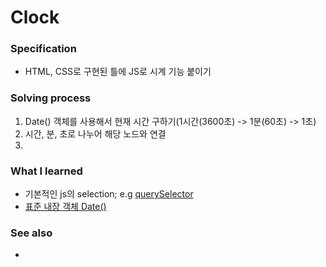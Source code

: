# Clock

### Specification
- HTML, CSS로 구현된 틀에 JS로 시계 기능 붙이기


### Solving process 
1. Date() 객체를 사용해서 현재 시간 구하기(1시간(3600초) -> 1분(60초) -> 1초)
2. 시간, 분, 초로 나누어 해당 노드와 연결
3. 


### What I learned
- 기본적인 js의 selection; e.g [querySelector](https://developer.mozilla.org/en-US/docs/Web/API/Document/querySelector)
- [표준 내장 객체 Date()](https://developer.mozilla.org/ko/docs/Web/JavaScript/Reference/Global_Objects/Date)

### See also
- []()
